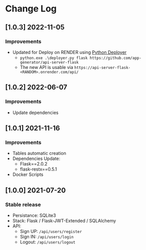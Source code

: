 # Change Log

## [1.0.3] 2022-11-05
### Improvements

- Updated for Deploy on RENDER using [Python Deployer](https://github.com/app-generator/deploy-automation-render)
  - `python.exe .\deployer.py flask https://github.com/app-generator/api-server-flask`
  - The new API is usable via `https://api-server-flask-<RANDOM>.onrender.com/api/`

## [1.0.2] 2022-06-07
### Improvements

- Update dependencies 

## [1.0.1] 2021-11-16
### Improvements

- Tables automatic creation
- Dependencies Update:
  - Flask==2.0.2
  - flask-restx==0.5.1
- Docker Scripts   

## [1.0.0] 2021-07-20
### Stable release

- Persistance: SQLite3  
- Stack: Flask / Flask-JWT-Extended / SQLAlchemy
- API:
   - Sign UP: `/api/users/register`
   - Sign IN: `/api/users/login`
   - Logout: `/api/users/logout`

